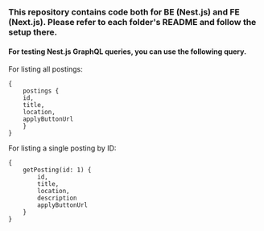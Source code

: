 ### This repository contains code both for BE (Nest.js) and FE (Next.js). Please refer to each folder's README and follow the setup there.
#### For testing Nest.js GraphQL queries, you can use the following query.
For listing all postings:
```
{
    postings {
    id,
    title,
    location,
    applyButtonUrl
    }
}
```
For listing a single posting by ID:
```
{
    getPosting(id: 1) {
        id,
        title,
        location,
        description
        applyButtonUrl
    }
}
```
